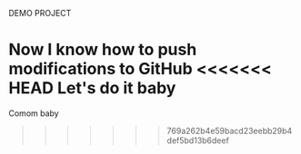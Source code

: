 DEMO PROJECT

Now I know how to push modifications to GitHub
<<<<<<< HEAD
Let's do it baby
=======
Comom baby
>>>>>>> 769a262b4e59bacd23eebb29b4def5bd13b6deef
